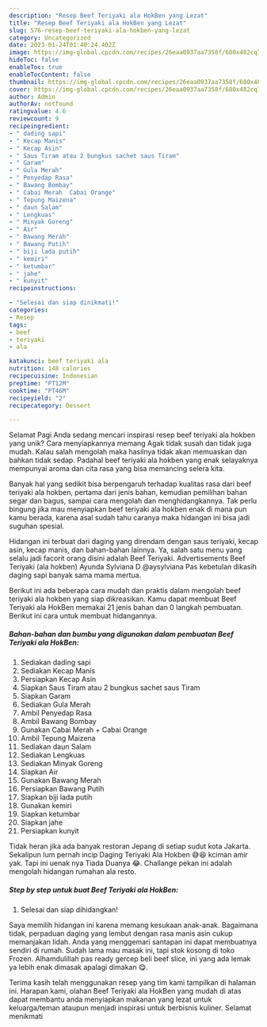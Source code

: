 ```yaml
---
description: "Resep Beef Teriyaki ala HokBen yang Lezat"
title: "Resep Beef Teriyaki ala HokBen yang Lezat"
slug: 576-resep-beef-teriyaki-ala-hokben-yang-lezat
category: Uncategorized
date: 2023-01-24T01:40:24.402Z
image: https://img-global.cpcdn.com/recipes/26eaa0937aa7358f/680x482cq70/beef-teriyaki-ala-hokben-foto-resep-utama.jpg
hideToc: false
enableToc: true
enableTocContent: false
thumbnail: https://img-global.cpcdn.com/recipes/26eaa0937aa7358f/680x482cq70/beef-teriyaki-ala-hokben-foto-resep-utama.jpg
cover: https://img-global.cpcdn.com/recipes/26eaa0937aa7358f/680x482cq70/beef-teriyaki-ala-hokben-foto-resep-utama.jpg
author: Admin
authorAv: notfound
ratingvalue: 4.6
reviewcount: 9
recipeingredient:
- " dading sapi"
- " Kecap Manis"
- " Kecap Asin"
- " Saus Tiram atau 2 bungkus sachet saus Tiram"
- " Garam"
- " Gula Merah"
- " Penyedap Rasa"
- " Bawang Bombay"
- " Cabai Merah  Cabai Orange"
- " Tepung Maizena"
- " daun Salam"
- " Lengkuas"
- " Minyak Goreng"
- " Air"
- " Bawang Merah"
- " Bawang Putih"
- " biji lada putih"
- " kemiri"
- " ketumbar"
- " jahe"
- " kunyit"
recipeinstructions:

- "Selesai dan siap dinikmati!"
categories:
- Resep
tags:
- beef
- teriyaki
- ala

katakunci: beef teriyaki ala 
nutrition: 148 calories
recipecuisine: Indonesian
preptime: "PT12M"
cooktime: "PT46M"
recipeyield: "2"
recipecategory: Dessert

---
```



Selamat Pagi Anda sedang mencari inspirasi resep beef teriyaki ala hokben yang unik? Cara menyiapkannya memang Agak tidak susah dan tidak juga mudah. Kalau salah mengolah maka hasilnya tidak akan memuaskan dan bahkan tidak sedap. Padahal beef teriyaki ala hokben yang enak selayaknya mempunyai aroma dan cita rasa yang bisa memancing selera kita.


Banyak hal yang sedikit bisa berpengaruh terhadap kualitas rasa dari beef teriyaki ala hokben, pertama dari jenis bahan, kemudian pemilihan bahan segar dan bagus, sampai cara mengolah dan menghidangkannya. Tak perlu bingung jika mau menyiapkan beef teriyaki ala hokben enak di mana pun kamu berada, karena asal sudah tahu caranya maka hidangan ini bisa jadi suguhan spesial.

Hidangan ini terbuat dari daging yang direndam dengan saus teriyaki, kecap asin, kecap manis, dan bahan-bahan lainnya. Ya, salah satu menu yang selalu jadi facorit orang disini adalah Beef Teriyaki. Advertisements Beef Teriyaki (ala hokben) Ayunda Sylviana D @aysylviana Pas kebetulan dikasih daging sapi banyak sama mama mertua.


Berikut ini ada beberapa cara mudah dan praktis dalam mengolah beef teriyaki ala hokben yang siap dikreasikan. Kamu dapat membuat Beef Teriyaki ala HokBen memakai 21 jenis bahan dan 0 langkah pembuatan. Berikut ini cara untuk membuat hidangannya.

<!--inarticleads1-->

##### Bahan-bahan dan bumbu yang digunakan dalam pembuatan Beef Teriyaki ala HokBen:

1. Sediakan  dading sapi
1. Sediakan  Kecap Manis
1. Persiapkan  Kecap Asin
1. Siapkan  Saus Tiram atau 2 bungkus sachet saus Tiram
1. Siapkan  Garam
1. Sediakan  Gula Merah
1. Ambil  Penyedap Rasa
1. Ambil  Bawang Bombay
1. Gunakan  Cabai Merah + Cabai Orange
1. Ambil  Tepung Maizena
1. Sediakan  daun Salam
1. Sediakan  Lengkuas
1. Sediakan  Minyak Goreng
1. Siapkan  Air
1. Gunakan  Bawang Merah
1. Persiapkan  Bawang Putih
1. Siapkan  biji lada putih
1. Gunakan  kemiri
1. Siapkan  ketumbar
1. Siapkan  jahe
1. Persiapkan  kunyit


Tidak heran jika ada banyak restoran Jepang di setiap sudut kota Jakarta. Sekalipun lum pernah incip Daging Teriyaki Ala Hokben 😅😆 kciman amir yak. Tapi ini uenak nya Tiada Duanya 😂. Challange pekan ini adalah mengolah hidangan rumahan ala resto. 

<!--inarticleads2-->

##### Step by step untuk buat Beef Teriyaki ala HokBen:


1. Selesai dan siap dihidangkan!

Saya memilih hidangan ini karena memang kesukaan anak-anak. Bagaimana tidak, perpaduan daging yang lembut dengan rasa manis asin cukup memanjakan lidah. Anda yang menggemari santapan ini dapat membuatnya sendiri di rumah. Sudah lama mau masak ini, tapi stok kosong di toko Frozen. Alhamdulillah pas ready gercep beli beef slice, ini yang ada lemak ya lebih enak dimasak apalagi dimakan 😋. 

Terima kasih telah menggunakan resep yang tim kami tampilkan di halaman ini. Harapan kami, olahan Beef Teriyaki ala HokBen yang mudah di atas dapat membantu anda menyiapkan makanan yang lezat untuk keluarga/teman ataupun menjadi inspirasi untuk berbisnis kuliner. Selamat menikmati
